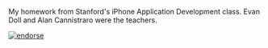 My homework from Stanford's iPhone Application Development class. Evan Doll and Alan Cannistraro were the teachers.

[![endorse](http://api.coderwall.com/billabel/endorsecount.png)](http://coderwall.com/billabel)
